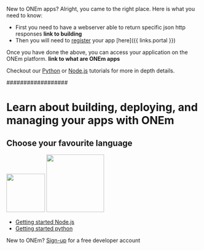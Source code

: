 New to ONEm apps? Alright, you came to the right place. Here is what you need to know:

- First you need to have a webserver able to return specific json http responses **link to building**
- Then you will need to [register](/building/register/) your app [here]({{ links.portal }})

Once you have done the above, you can access your application on the ONEm platform. **link to what are ONEm apps**

Checkout our [Python](/getting_started/python/) or [Node.js](/getting_started/nodejs/) tutorials for more in depth details.


##################

# Learn about building, deploying, and managing your apps with ONEm

## Choose your favourite language

[<img src="/assets/nodejs-new-pantone-black.png" width=100>](getting-started/getting-started-nodejs.md)
[<img src="/assets/python-logo.png" width=150>](getting-started/getting-started-python.md)

* [Getting started Node.js](getting-started/getting-started-nodejs.md)
* [Getting started python](getting-started/getting-started-python.md)

New to ONEm? [Sign-up]({{links.portal}}) for a free developer account
